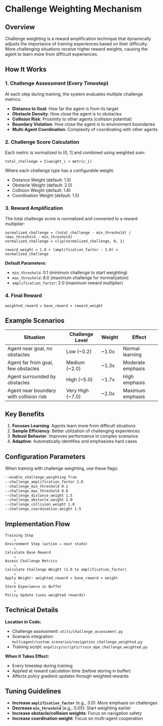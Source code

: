 # Challenge Weighting Mechanism

## Overview

Challenge weighting is a reward amplification technique that dynamically adjusts the importance of training experiences based on their difficulty. More challenging situations receive higher reward weights, causing the agent to learn more from difficult experiences.

## How It Works

### 1. Challenge Assessment (Every Timestep)

At each step during training, the system evaluates multiple challenge metrics:

- **Distance to Goal**: How far the agent is from its target
- **Obstacle Density**: How close the agent is to obstacles
- **Collision Risk**: Proximity to other agents (collision potential)
- **Boundary Violation**: How close the agent is to environment boundaries
- **Multi-Agent Coordination**: Complexity of coordinating with other agents

### 2. Challenge Score Calculation

Each metric is normalized to [0, 1] and combined using weighted sum:

```
total_challenge = Σ(weight_i × metric_i)
```

Where each challenge type has a configurable weight:

- Distance Weight (default: 1.5)
- Obstacle Weight (default: 2.0)
- Collision Weight (default: 1.8)
- Coordination Weight (default: 1.5)

### 3. Reward Amplification

The total challenge score is normalized and converted to a reward multiplier:

```
normalized_challenge = (total_challenge - min_threshold) / (max_threshold - min_threshold)
normalized_challenge = clip(normalized_challenge, 0, 1)

reward_weight = 1.0 + (amplification_factor - 1.0) × normalized_challenge
```

**Default Parameters:**

- `min_threshold`: 0.1 (minimum challenge to start weighting)
- `max_threshold`: 8.0 (maximum challenge for normalization)
- `amplification_factor`: 2.0 (maximum reward multiplier)

### 4. Final Reward

```
weighted_reward = base_reward × reward_weight
```

## Example Scenarios

| Situation                               | Challenge Level  | Weight | Effect            |
| --------------------------------------- | ---------------- | ------ | ----------------- |
| Agent near goal, no obstacles           | Low (~0.2)       | ~1.0x  | Normal learning   |
| Agent far from goal, few obstacles      | Medium (~2.0)    | ~1.3x  | Moderate emphasis |
| Agent surrounded by obstacles           | High (~5.0)      | ~1.7x  | High emphasis     |
| Agent near boundary with collision risk | Very High (~7.0) | ~2.0x  | Maximum emphasis  |

## Key Benefits

1. **Focuses Learning**: Agents learn more from difficult situations
2. **Sample Efficiency**: Better utilization of challenging experiences
3. **Robust Behavior**: Improves performance in complex scenarios
4. **Adaptive**: Automatically identifies and emphasizes hard cases

## Configuration Parameters

When training with challenge weighting, use these flags:

```bash
--enable_challenge_weighting True
--challenge_amplification_factor 2.0
--challenge_min_threshold 0.1
--challenge_max_threshold 8.0
--challenge_distance_weight 1.5
--challenge_obstacle_weight 2.0
--challenge_collision_weight 1.8
--challenge_coordination_weight 1.5
```

## Implementation Flow

```
Training Step
    ↓
Environment Step (action → next state)
    ↓
Calculate Base Reward
    ↓
Assess Challenge Metrics
    ↓
Calculate Challenge Weight (1.0 to amplification_factor)
    ↓
Apply Weight: weighted_reward = base_reward × weight
    ↓
Store Experience in Buffer
    ↓
Policy Update (uses weighted rewards)
```

## Technical Details

**Location in Code:**

- Challenge assessment: `utils/challenge_assessment.py`
- Scenario integration: `multiagent/custom_scenarios/navigation_challenge_weighted.py`
- Training script: `onpolicy/scripts/train_mpe_challenge_weighted.py`

**When It Takes Effect:**

- Every timestep during training
- Applied at reward calculation time (before storing in buffer)
- Affects policy gradient updates through weighted rewards

## Tuning Guidelines

- **Increase `amplification_factor`** (e.g., 3.0): More emphasis on challenges
- **Decrease `min_threshold`** (e.g., 0.05): Start weighting earlier
- **Increase obstacle/collision weights**: Focus on navigation safety
- **Increase coordination weight**: Focus on multi-agent cooperation
